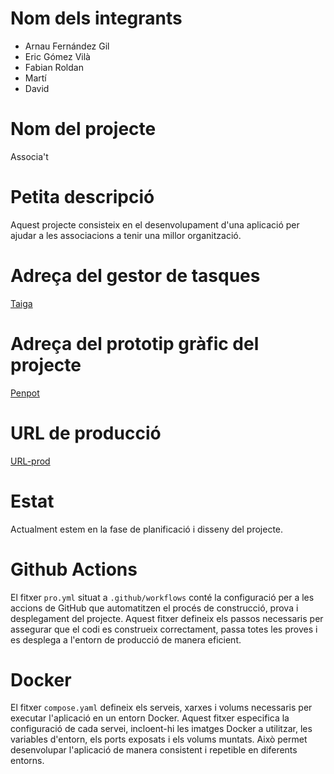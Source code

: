 # Nom dels integrants
* Arnau Fernández Gil
* Eric Gómez Vilà
* Fabian Roldan
* Martí
* David

# Nom del projecte
Associa't

# Petita descripció
Aquest projecte consisteix en el desenvolupament d'una aplicació per ajudar a les associacions a tenir una millor organització.

# Adreça del gestor de tasques
[Taiga](https://tree.taiga.io/project/arnfergil-tr2-g1)

# Adreça del prototip gràfic del projecte
[Penpot](https://design.penpot.app/#/view/a0a8e792-b2d2-818e-8005-5cde9cd6dfe5?page-id=a0a8e792-b2d2-818e-8005-5cde9cd6dfe6&section=interactions&frame-id=e9c0f044-26f2-8008-8005-5e4f1c789fff&index=0&share-id=a0a8e792-b2d2-818e-8005-5f7d9dc41abf)

# URL de producció
[URL-prod](http://tr2g1.dam.inspedralbes.cat)

# Estat
Actualment estem en la fase de planificació i disseny del projecte.


# Github Actions

El fitxer `pro.yml` situat a `.github/workflows` conté la configuració per a les accions de GitHub que automatitzen el procés de construcció, prova i desplegament del projecte. Aquest fitxer defineix els passos necessaris per assegurar que el codi es construeix correctament, passa totes les proves i es desplega a l'entorn de producció de manera eficient.

# Docker

El fitxer `compose.yaml` defineix els serveis, xarxes i volums necessaris per executar l'aplicació en un entorn Docker. Aquest fitxer especifica la configuració de cada servei, incloent-hi les imatges Docker a utilitzar, les variables d'entorn, els ports exposats i els volums muntats. Això permet desenvolupar l'aplicació de manera consistent i repetible en diferents entorns.